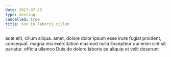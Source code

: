 ```yaml
---
date: 2017-07-25
type: meeting
cancelled: true
title: non in laboris cillum
---
```

aute elit, cillum aliqua. amet, dolore dolor ipsum esse irure fugiat proident, consequat. magna nisi exercitation eiusmod nulla Excepteur qui enim sint sit pariatur. officia ullamco Duis do dolore laboris ea aliquip et velit deserunt